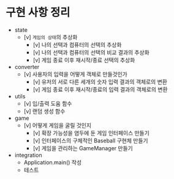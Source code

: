 # 구현 사항 정리

- state
  - [v] `게임의 상태`의 추상화 
    - [v] 나의 선택과 컴퓨터의 선택의 추상화
    - [v] 나의 선택과 컴퓨터의 선택의 비교 결과의 추상화
    - [v] 게임 종료 이후 재시작/종료 선택의 추상화
- converter
  - [v] 사용자의 입력을 어떻게 객체로 만들것인가
    - [v] 유저의 서로 다른 세개의 숫자 입력 결과의 객체로의 변환 
    - [v] 게임 종료 이후 재시작/종료의 입력 결과의 객체로의 변환
- utils
    - [v] 입/출력 도움 함수
    - [v] 랜덤 생성 함수
- game
  - [v] 어떻게 게임을 굴릴 것인지
    - [v] 확장 가능성을 염두에 둔 게임 인터페이스 만들기
    - [v] 인터페이스의 구체적인 Baseball 구현체 만들기
    - [v] 게임을 관리하는 GameManager 만들기  
- integration 
  - Application.main() 작성
  - 테스트 
